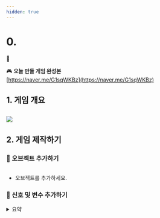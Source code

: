 ```yaml
---
hidden: true
---
```


# 0.

🚩

🎮 **오늘 만들 게임 완성본**\
[https://naver.me/G1sqWKBz](https://naver.me/G1sqWKBz)

## 1. 게임 개요

## ![](../\[S02]%20%EC%97%94%ED%8A%B8%EB%A6%AC%20%ED%94%84%EB%A1%9C%EC%A0%9D%ED%8A%B8/img/05_%EC%95%84%EA%B8%B0%EC%83%88%EB%A5%BC%EC%A7%80%EC%BC%9C%EB%9D%BC/5_13.png)

## 2. 게임 제작하기

### 🧩 오브젝트 추가하기

> <img src="../[S02]%20%EC%97%94%ED%8A%B8%EB%A6%AC%20%ED%94%84%EB%A1%9C%EC%A0%9D%ED%8A%B8/img/05_%EC%95%84%EA%B8%B0%EC%83%88%EB%A5%BC%EC%A7%80%EC%BC%9C%EB%9D%BC/5_14.png" alt="" data-size="original">

* 오브젝트를 추가하세요.

### 🧩 신호 및 변수 추가하기

<details>

<summary>요약</summary>



</details>
